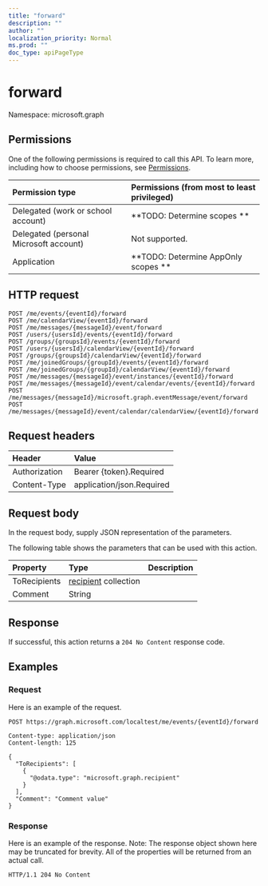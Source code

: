 ```yaml
---
title: "forward"
description: ""
author: ""
localization_priority: Normal
ms.prod: ""
doc_type: apiPageType
---
```


# forward

Namespace: microsoft.graph



## Permissions
One of the following permissions is required to call this API. To learn more, including how to choose permissions, see [Permissions](/concepts/permissions-reference.md).

|Permission type|Permissions (from most to least privileged)|
|:---|:---|
|Delegated (work or school account)|**TODO: Determine scopes **|
|Delegated (personal Microsoft account)|Not supported.|
|Application|**TODO: Determine AppOnly scopes **|

## HTTP request
<!-- {
  "blockType": "ignored"
}
-->
``` http
POST /me/events/{eventId}/forward
POST /me/calendarView/{eventId}/forward
POST /me/messages/{messageId}/event/forward
POST /users/{usersId}/events/{eventId}/forward
POST /groups/{groupsId}/events/{eventId}/forward
POST /users/{usersId}/calendarView/{eventId}/forward
POST /groups/{groupsId}/calendarView/{eventId}/forward
POST /me/joinedGroups/{groupId}/events/{eventId}/forward
POST /me/joinedGroups/{groupId}/calendarView/{eventId}/forward
POST /me/messages/{messageId}/event/instances/{eventId}/forward
POST /me/messages/{messageId}/event/calendar/events/{eventId}/forward
POST /me/messages/{messageId}/microsoft.graph.eventMessage/event/forward
POST /me/messages/{messageId}/event/calendar/calendarView/{eventId}/forward
```

## Request headers
|Header|Value|
|:---|:---|
|Authorization|Bearer {token}.Required|
|Content-Type|application/json.Required|

## Request body
In the request body, supply JSON representation of the parameters.

The following table shows the parameters that can be used with this action.

|Property|Type|Description|
|:---|:---|:---|
|ToRecipients|[recipient](../resources/recipient.md) collection||
|Comment|String||



## Response
If successful, this action returns a `204 No Content` response code.

## Examples

### Request
Here is an example of the request.
<!-- {
  "blockType": "request",
  "name": "event_forward"
}
-->
``` http
POST https://graph.microsoft.com/localtest/me/events/{eventId}/forward

Content-type: application/json
Content-length: 125

{
  "ToRecipients": [
    {
      "@odata.type": "microsoft.graph.recipient"
    }
  ],
  "Comment": "Comment value"
}
```

### Response
Here is an example of the response. Note: The response object shown here may be truncated for brevity. All of the properties will be returned from an actual call.
<!-- {
  "blockType": "response",
  "truncated": true
}
-->
``` http
HTTP/1.1 204 No Content
```

